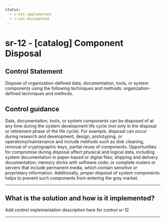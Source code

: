 ```yaml
---
status:
  - c-not-implemented
  - c-not-documented
---
```


# sr-12 - \[catalog\] Component Disposal

## Control Statement

Dispose of organization-defined data, documentation, tools, or system components using the following techniques and methods: organization-defined techniques and methods.

## Control guidance

Data, documentation, tools, or system components can be disposed of at any time during the system development life cycle (not only in the disposal or retirement phase of the life cycle). For example, disposal can occur during research and development, design, prototyping, or operations/maintenance and include methods such as disk cleaning, removal of cryptographic keys, partial reuse of components. Opportunities for compromise during disposal affect physical and logical data, including system documentation in paper-based or digital files; shipping and delivery documentation; memory sticks with software code; or complete routers or servers that include permanent media, which contain sensitive or proprietary information. Additionally, proper disposal of system components helps to prevent such components from entering the gray market.

______________________________________________________________________

## What is the solution and how is it implemented?

Add control implementation description here for control sr-12

______________________________________________________________________
